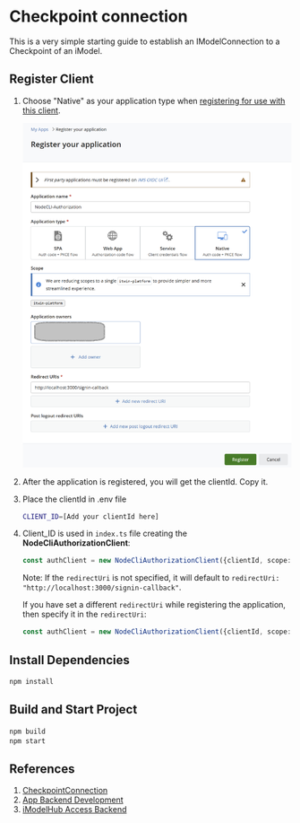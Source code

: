 # Checkpoint connection

This is a very simple starting guide to establish an IModelConnection to a Checkpoint of an iModel.

## Register Client

1. Choose "Native" as your application type when [registering for use with this client](https://developer.bentley.com/register/).

    ![alt text](RegisterApplication.png)

2. After the application is registered, you will get the clientId. Copy it.

3. Place the clientId in .env file

    ```sh
    CLIENT_ID=[Add your clientId here]
    ```

4. Client_ID is used in `index.ts` file creating the **NodeCliAuthorizationClient**:

    ```typescript
    const authClient = new NodeCliAuthorizationClient({clientId, scope: "itwin-platform"});
    ```

    Note: If the `redirectUri` is not specified, it will default to `redirectUri: "http://localhost:3000/signin-callback"`.

    If you have set a different `redirectUri` while registering the application, then specify it in the `redirectUri`:

    ```typescript
    const authClient = new NodeCliAuthorizationClient({clientId, scope: "itwin-platform", redirectUri: "http://localhost:5000/signin-callback"});
    ```

## Install Dependencies

   ```sh
   npm install
   ```

## Build and Start Project

   ```sh  
   npm build
   npm start
   ```

## References

1. [CheckpointConnection](https://www.itwinjs.org/reference/core-frontend/imodelconnection/checkpointconnection/)
2. [App Backend Development](https://www.itwinjs.org/learning/backend/)
3. [iModelHub Access Backend](https://github.com/iTwin/imodels-clients/tree/main/itwin-platform-access/imodels-access-backend)
